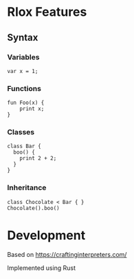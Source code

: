 # Rlox Features

## Syntax

### Variables
`var x = 1;`

### Functions
```
fun Foo(x) { 
    print x;
}
```

### Classes
```
class Bar {
  boo() {
    print 2 + 2;
  }
}
```

### Inheritance
```
class Chocolate < Bar { }
Chocolate().boo()
```

# Development
Based on https://craftinginterpreters.com/ 

Implemented using Rust